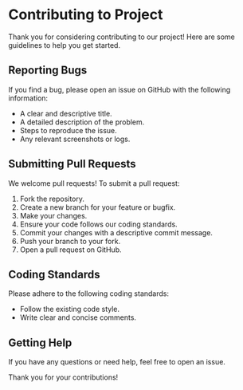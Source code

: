 # Contributing to Project

Thank you for considering contributing to our project! Here are some guidelines to help you get started.

## Reporting Bugs

If you find a bug, please open an issue on GitHub with the following information:

- A clear and descriptive title.
- A detailed description of the problem.
- Steps to reproduce the issue.
- Any relevant screenshots or logs.

## Submitting Pull Requests

We welcome pull requests! To submit a pull request:

1. Fork the repository.
2. Create a new branch for your feature or bugfix.
3. Make your changes.
4. Ensure your code follows our coding standards.
5. Commit your changes with a descriptive commit message.
6. Push your branch to your fork.
7. Open a pull request on GitHub.

## Coding Standards

Please adhere to the following coding standards:

- Follow the existing code style.
- Write clear and concise comments.

## Getting Help

If you have any questions or need help, feel free to open an issue.

Thank you for your contributions!

